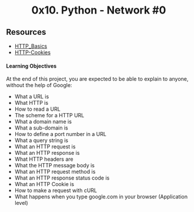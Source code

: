 <h1 align = "center" id = "title">0x10. Python - Network #0</h1>

<h2>
    Resources
</h2>

<div>
    <ul>
        <li>
             <a href="https://www3.ntu.edu.sg/home/ehchua/programming/webprogramming/HTTP_Basics.html">
                HTTP_Basics
            </a>
        </li>
        <li>
            <a href="https://developer.mozilla.org/en-US/docs/Web/HTTP/Cookies">
                HTTP-Cookies
            </a>
        </li>
    </ul>
</div>

<h4>Learning Objectives </h4>

<p id = "description">
At the end of this project, you are expected to be able to explain to anyone, without the help of Google:
</p>

<ul>
    <li>What a URL is</li>
    <li>What HTTP is</li>
    <li>How to read a URL</li>
    <li>The scheme for a HTTP URL</li>
    <li>What a domain name is</li>
    <li>What a sub-domain is</li>
    <li>How to define a port number in a URL</li>
    <li>What a query string is</li>
    <li>What an HTTP request is</li>
    <li>What an HTTP response is</li>
    <li>What HTTP headers are</li>
    <li>What the HTTP message body is</li>
    <li>What an HTTP request method is</li>
    <li>What an HTTP response status code is</li>
    <li>What an HTTP Cookie is</li>
    <li>How to make a request with cURL</li>
    <li>What happens when you type google.com in your browser (Application level)</li>
<ul>